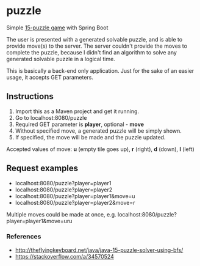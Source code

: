 # puzzle
Simple [15-puzzle game](https://en.wikipedia.org/wiki/15_puzzle) with Spring Boot

The user is presented with a generated solvable puzzle, and is able to provide move(s) to the server.
The server couldn't provide the moves to complete the puzzle, because I didn't find an algorithm to solve any generated solvable puzzle
in a logical time.

This is basically a back-end only application. Just for the sake of an easier usage, it accepts GET parameters.

## Instructions
1. Import this as a Maven project and get it running.
2. Go to localhost:8080/puzzle
3. Required GET parameter is __player__, optional - __move__
4. Without specified move, a generated puzzle will be simply shown.
5. If specified, the move will be made and the puzzle updated.

Accepted values of move: __u__ (empty tile goes up), __r__ (right), __d__ (down), __l__ (left)

## Request examples
* localhost:8080/puzzle?player=player1
* localhost:8080/puzzle?player=player2
* localhost:8080/puzzle?player=player1&move=u
* localhost:8080/puzzle?player=player2&move=r

Multiple moves could be made at once, e.g. localhost:8080/puzzle?player=player1&move=uru

### References
- http://theflyingkeyboard.net/java/java-15-puzzle-solver-using-bfs/
- https://stackoverflow.com/a/34570524
